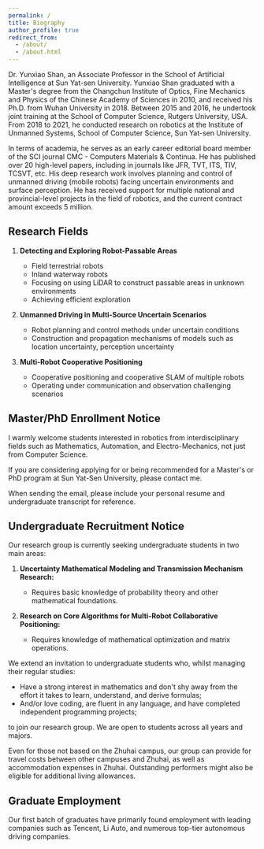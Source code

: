 ```yaml
---
permalink: /
title: Biography
author_profile: true
redirect_from: 
  - /about/
  - /about.html
---
```

Dr. Yunxiao Shan, an Associate Professor in the School of Artificial Intelligence at Sun Yat-sen University. 
Yunxiao Shan graduated with a Master's degree from the Changchun Institute of Optics, Fine Mechanics and Physics of the Chinese Academy of Sciences in 2010, and received his Ph.D. from Wuhan University in 2018. Between 2015 and 2016, he undertook joint training at the School of Computer Science, Rutgers University, USA. From 2018 to 2021, he conducted research on robotics at the Institute of Unmanned Systems, School of Computer Science, Sun Yat-sen University.

In terms of academia, he serves as an early career editorial board member of the SCI journal CMC - Computers Materials & Continua. He has published over 20 high-level papers, including in journals like JFR, TVT, ITS, TIV, TCSVT, etc. His deep research work involves planning and control of unmanned driving (mobile robots) facing uncertain environments and surface perception. He has received support for multiple national and provincial-level projects in the field of robotics, and the current contract amount exceeds 5 million.

## Research Fields

1. **Detecting and Exploring Robot-Passable Areas**
   - Field terrestrial robots
   - Inland waterway robots
   - Focusing on using LiDAR to construct passable areas in unknown environments
   - Achieving efficient exploration

2. **Unmanned Driving in Multi-Source Uncertain Scenarios**
   - Robot planning and control methods under uncertain conditions
   - Construction and propagation mechanisms of models such as location uncertainty, perception uncertainty

3. **Multi-Robot Cooperative Positioning**
   - Cooperative positioning and cooperative SLAM of multiple robots
   - Operating under communication and observation challenging scenarios
## Master/PhD Enrollment Notice

I warmly welcome students interested in robotics from interdisciplinary fields such as Mathematics, Automation, and Electro-Mechanics, not just from Computer Science. 

If you are considering applying for or being recommended for a Master's or PhD program at Sun Yat-Sen University, please contact me. 

When sending the email, please include your personal resume and undergraduate transcript for reference. 

## Undergraduate Recruitment Notice

Our research group is currently seeking undergraduate students in two main areas: 

1. **Uncertainty Mathematical Modeling and Transmission Mechanism Research:**
    - Requires basic knowledge of probability theory and other mathematical foundations.

2. **Research on Core Algorithms for Multi-Robot Collaborative Positioning:**
    - Requires knowledge of mathematical optimization and matrix operations.

We extend an invitation to undergraduate students who, whilst managing their regular studies:

- Have a strong interest in mathematics and don't shy away from the effort it takes to learn, understand, and derive formulas;
- And/or love coding, are fluent in any language, and have completed independent programming projects;

to join our research group. We are open to students across all years and majors. 

Even for those not based on the Zhuhai campus, our group can provide for travel costs between other campuses and Zhuhai, as well as accommodation expenses in Zhuhai. Outstanding performers might also be eligible for additional living allowances.

## Graduate Employment
Our first batch of graduates have primarily found employment with leading companies such as Tencent, Li Auto, and numerous top-tier autonomous driving companies.


